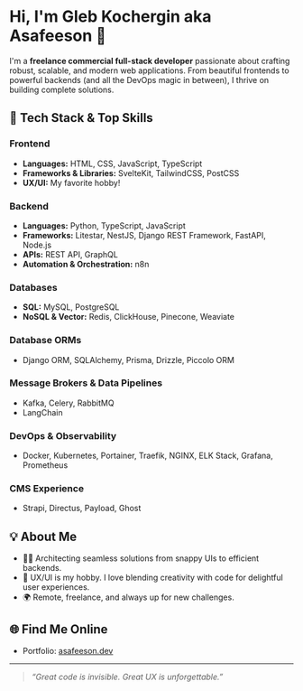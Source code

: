 # Hi, I'm Gleb Kochergin aka Asafeeson 👋

I'm a **freelance commercial full-stack developer** passionate about crafting robust, scalable, and modern web applications. From beautiful frontends to powerful backends (and all the DevOps magic in between), I thrive on building complete solutions.

## 🔹 Tech Stack & Top Skills

### Frontend
- **Languages:** HTML, CSS, JavaScript, TypeScript
- **Frameworks & Libraries:** SvelteKit, TailwindCSS, PostCSS
- **UX/UI:** My favorite hobby!

### Backend
- **Languages:** Python, TypeScript, JavaScript
- **Frameworks:** Litestar, NestJS, Django REST Framework, FastAPI, Node.js
- **APIs:** REST API, GraphQL
- **Automation & Orchestration:** n8n

### Databases
- **SQL:** MySQL, PostgreSQL
- **NoSQL & Vector:** Redis, ClickHouse, Pinecone, Weaviate

### Database ORMs
- Django ORM, SQLAlchemy, Prisma, Drizzle, Piccolo ORM

### Message Brokers & Data Pipelines
- Kafka, Celery, RabbitMQ
- LangChain

### DevOps & Observability
- Docker, Kubernetes, Portainer, Traefik, NGINX, ELK Stack, Grafana, Prometheus

### CMS Experience
- Strapi, Directus, Payload, Ghost

## 💡 About Me

- 🧑‍💻 Architecting seamless solutions from snappy UIs to efficient backends.
- 🎨 UX/UI is my hobby. I love blending creativity with code for delightful user experiences.
- 🌍 Remote, freelance, and always up for new challenges.

## 🌐 Find Me Online

- Portfolio: [asafeeson.dev](https://asafeeson.dev)

---

> *“Great code is invisible. Great UX is unforgettable.”*
